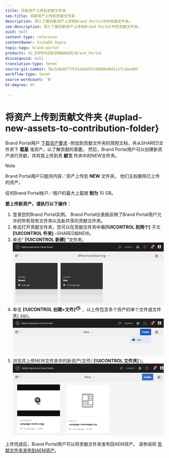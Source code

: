 ```yaml
---
title: 将新资产上传到贡献文件夹
seo-title: 将新资产上传到贡献文件夹
description: 深入了解将新资产上传到Brand Portal中的贡献文件夹。
seo-description: 深入了解将新资产上传到Brand Portal中的贡献文件夹。
uuid: null
content-type: reference
contentOwner: Vishabh Gupta
topic-tags: brand-portal
products: SG_EXPERIENCEMANAGER/Brand_Portal
discoiquuid: null
translation-type: tm+mt
source-git-commit: 5bc5d8db777b31da82b7c68896d881c1fcdaed8f
workflow-type: tm+mt
source-wordcount: '0'
ht-degree: 0%

---
```



# 将资产上传到贡献文件夹 {#uplad-new-assets-to-contribution-folder}

Brand Portal用户 [下载资产要求](brand-portal-download-asset-requirements.md) -附加到贡献文件夹的简短文档，并从SHARED文件夹下 **载基** 准资产，以了解贡献的需要。
然后，Brand Portal用户可以创建新资产进行贡献，并将其上传到贡 **献文** 件夹中的NEW文件夹。

>[!NOTE]
>
>Brand Portal用户只能将内容／资产上传到 **NEW** 文件夹。 他们无权删除已上传的资产。
>
>任何Brand Portal帐户／租户的最大上载限 **制为** 10 GB。


**要上传新资产，请执行以下操作：**

1. 登录您的Brand Portal实例。
Brand Portal仪表板反映了Brand Portal用户允许的所有现有文件夹以及新共享的贡献文件夹。
1. 单击打开贡献文件夹，您可以在贡献文件夹中看&#x200B;**[!UICONTROL 到两个]** 子文 **[!UICONTROL 件夹]** -SHARED和NEW。
1. 单击“ **[!UICONTROL 新建]** ”文件夹。
   ![](assets/upload-new-assets1.png)
1. 单击 **[!UICONTROL 创建>文件]**![](assets/upload.png) ，以上传包含多个资产的单个文件或文件夹(.zip)。
   ![](assets/upload-new-assets2.png)
1. 浏览并上传NEW文件夹中的新资产(文件/ **[!UICONTROL 文件夹]** )。
   ![](assets/upload-new-assets3.png)

上传完成后，Brand Portal用户可以将贡献文件夹发布回AEM资产。 请参阅将 [贡献文件夹发布到AEM资产](brand-portal-publish-contribution-folder-to-aem-assets.md)。